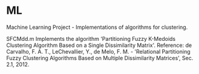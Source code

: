 # ML
  Machine Learning Project - Implementations of algorithms for clustering.

  SFCMdd.m Implements the algorithm 'Partitioning Fuzzy K-Medoids Clustering
Algorithm Based on a Single Dissimilarity Matrix'.
  Reference:	de Carvalho, F. A. T., LeChevallier, Y., de Melo, F. M. -
'Relational Partitioning Fuzzy Clustering Algorithms Based on Multiple Dissimilarity Matrices', Sec. 2.1, 2012.
